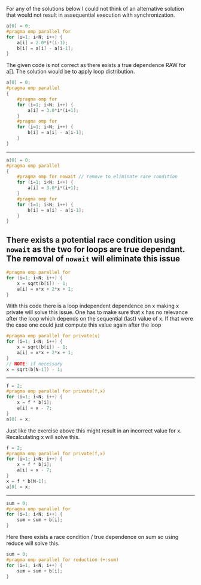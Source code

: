  For any of the solutions below I could not think of an alternative solution that would not result in assequential execution with synchronization.
```c
a[0] = 0;
#pragma omp parallel for
for (i=1; i<N; i++) {
    a[i] = 2.0*i*(i-1);
    b[i] = a[i] - a[i-1];
}
```
The given code is not correct as there exists a true dependence RAW for a[]. The solution
would be to apply loop distribution.
```c
a[0] = 0;
#pragma omp parallel
{
    #pragma omp for
    for (i=1; i<N; i++) {
        a[i] = 3.0*i*(i+1);
    }
    #pragma omp for
    for (i=1; i<N; i++) {
        b[i] = a[i] - a[i-1];
    }
}
```
---------------------------------------------------------------------------------------------------
```c
a[0] = 0;
#pragma omp parallel
{
    #pragma omp for nowait // remove to eliminate race condition
    for (i=1; i<N; i++) {
        a[i] = 3.0*i*(i+1);
    }
    #pragma omp for
    for (i=1; i<N; i++) {
        b[i] = a[i] - a[i-1];
    }
}
```
There exists a potential race condition using `nowait` as the two for loops are true dependant.
The removal of `nowait` will eliminate this issue
---------------------------------------------------------------------------------------------------
```c
#pragma omp parallel for
for (i=1; i<N; i++) {
    x = sqrt(b[i]) - 1;
    a[i] = x*x + 2*x + 1;
}
```
With this code there is a loop independent dependence on x making x private will solve this issue.
One has to make sure that x has no relevance after the loop which depends on the sequential (last)
value of x. If that were the case one could just compute this value again after the loop
```c
#pragma omp parallel for private(x)
for (i=1; i<N; i++) {
    x = sqrt(b[i]) - 1;
    a[i] = x*x + 2*x + 1;
}
// NOTE: if necessary
x = sqrt(b[N-1]) - 1;
```
---------------------------------------------------------------------------------------------------
```c
f = 2;
#pragma omp parallel for private(f,x)
for (i=1; i<N; i++) {
    x = f * b[i];
    a[i] = x - 7;
}
a[0] = x; 
```
Just like the exercise above this might result in an incorrect value for x. Recalculating x will solve this.

```c
f = 2;
#pragma omp parallel for private(f,x)
for (i=1; i<N; i++) {
    x = f * b[i];
    a[i] = x - 7;
}
x = f * b[N-1];
a[0] = x; 
```
---------------------------------------------------------------------------------------------------
```c
sum = 0; 
#pragma omp parallel for
for (i=1; i<N; i++) {
    sum = sum + b[i];
}
```
Here there exists a race condition / true dependence on sum so using reduce will solve this.
```c
sum = 0;
#pragma omp parallel for reduction (+:sum)
for (i=1; i<N; i++) {
    sum = sum + b[i];
}
```
